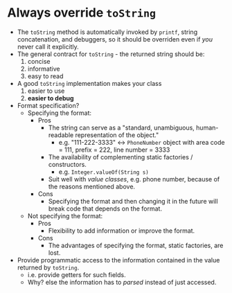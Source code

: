 # Always override `toString`

- The `toString` method is automatically invoked by `printf`, string concatenation, and debuggers, so it should be overriden even if *you* never call it explicitly.
- The general contract for `toString` - the returned string should be:
  1. concise
  2. informative
  3. easy to read
- A good `toString` implementation makes your class
  1. easier to use
  2. **easier to debug**
- Format specification?
  - Specifying the format:
    - Pros
      - The string can serve as  a "standard, unambiguous, human-readable representation of the object."
        - e.g. "111-222-3333" <-> `PhoneNumber` object with area code = 111, prefix = 222, line number = 3333
      - The availability of complementing static factories / constructors.
        - e.g. `Integer.valueOf(String s)`
      - Suit well with *value classes*, e.g. phone number, because of the reasons mentioned above.
    - Cons
      - Specifying the format and then changing it in the future will break code that depends on the format.
  - Not specifying the format:
    - Pros
      - Flexibility to add information or improve the format.
    - Cons
      - The advantages of specifying the format, static factories, are lost.
- Provide programmatic access to the information contained in the value returned by `toString`.
  - i.e. provide getters for such fields.
  - Why? else the information has to *parsed* instead of just accessed.

